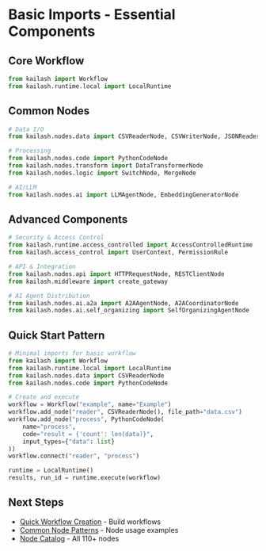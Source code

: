 # Basic Imports - Essential Components

## Core Workflow
```python
from kailash import Workflow
from kailash.runtime.local import LocalRuntime

```

## Common Nodes
```python
# Data I/O
from kailash.nodes.data import CSVReaderNode, CSVWriterNode, JSONReaderNode

# Processing
from kailash.nodes.code import PythonCodeNode
from kailash.nodes.transform import DataTransformerNode
from kailash.nodes.logic import SwitchNode, MergeNode

# AI/LLM
from kailash.nodes.ai import LLMAgentNode, EmbeddingGeneratorNode

```

## Advanced Components
```python
# Security & Access Control
from kailash.runtime.access_controlled import AccessControlledRuntime
from kailash.access_control import UserContext, PermissionRule

# API & Integration
from kailash.nodes.api import HTTPRequestNode, RESTClientNode
from kailash.middleware import create_gateway

# AI Agent Distribution
from kailash.nodes.ai.a2a import A2AAgentNode, A2ACoordinatorNode
from kailash.nodes.ai.self_organizing import SelfOrganizingAgentNode

```

## Quick Start Pattern
```python
# Minimal imports for basic workflow
from kailash import Workflow
from kailash.runtime.local import LocalRuntime
from kailash.nodes.data import CSVReaderNode
from kailash.nodes.code import PythonCodeNode

# Create and execute
workflow = Workflow("example", name="Example")
workflow.add_node("reader", CSVReaderNode(), file_path="data.csv")
workflow.add_node("process", PythonCodeNode(
    name="process",
    code="result = {'count': len(data)}",
    input_types={"data": list}
))
workflow.connect("reader", "process")

runtime = LocalRuntime()
results, run_id = runtime.execute(workflow)

```

## Next Steps
- [Quick Workflow Creation](003-quick-workflow-creation.md) - Build workflows
- [Common Node Patterns](004-common-node-patterns.md) - Node usage examples
- [Node Catalog](../nodes/comprehensive-node-catalog.md) - All 110+ nodes
